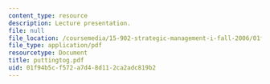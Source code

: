 ```yaml
---
content_type: resource
description: Lecture presentation.
file: null
file_location: /coursemedia/15-902-strategic-management-i-fall-2006/01f94b5cf572a7d48d112ca2adc819b2_puttingtog.pdf
file_type: application/pdf
resourcetype: Document
title: puttingtog.pdf
uid: 01f94b5c-f572-a7d4-8d11-2ca2adc819b2
---
```


